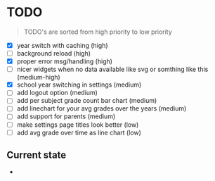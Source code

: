 
# TODO

> TODO's are sorted from high priority to low priority

- [x] year switch with caching (high)
- [ ] background reload (high)
- [x] proper error msg/handling (high)
- [ ] nicer widgets when no data available like svg or somthing like this (medium-high)
- [x] school year switching in settings (medium)
- [ ] add logout option (medium)
- [ ] add per subject grade count bar chart (medium)
- [ ] add linechart for your avg grades over the years (medium)
- [ ] add support for parents (medium)
- [ ] make settings page titles look better (low)
- [ ] add avg grade over time as line chart (low)

## Current state

-
